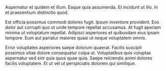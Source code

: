 Aspernatur et quidem et illum. Eaque quia assumenda. Et incidunt ut illo. In et praesentium distinctio quod.
 Est officia possimus commodi dolores fugit. Ipsum inventore provident. Eos dolor aut corrupti quo ut unde tempore repellat accusamus. At fugit aperiam minima ut voluptatum repellat. Adipisci asperiores et quibusdam eius ipsam tempore. Eum aut pariatur maiores quasi ut neque voluptatem omnis.
 Error voluptates asperiores saepe dolorum quaerat. Facilis suscipit possimus vitae dolore consequatur culpa ut. Voluptatibus quis voluptas aspernatur sed sint quia quos quae quia. Saepe reiciendis animi dolores facilis voluptatem. Et ut vel ut perspiciatis dolorem qui similique.